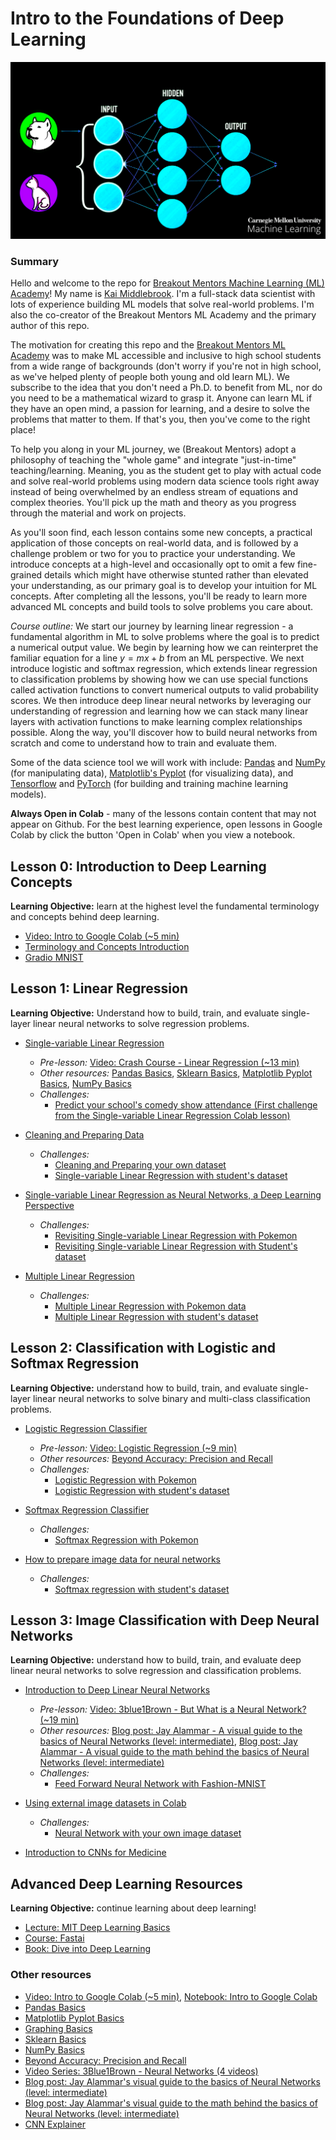 # Intro to the Foundations of Deep Learning

![Cat Dog Deep Learning](./images/cat-dog-ml-gif.gif)

### Summary

Hello and welcome to the repo for [Breakout Mentors Machine Learning (ML) Academy](https://breakoutmentors.com/machine-learning-and-artificial-intelligence-academy/)! My name is [Kai Middlebrook](https://www.linkedin.com/in/kaimiddlebrook/). I'm a full-stack data scientist with lots of experience building ML models that solve real-world problems. I'm also the co-creator of the Breakout Mentors ML Academy and the primary author of this repo.  

The motivation for creating this repo and the [Breakout Mentors ML Academy](https://breakoutmentors.com/machine-learning-and-artificial-intelligence-academy/) was to make ML accessible and inclusive to high school students from a wide range of backgrounds (don't worry if you're not in high school, as we've helped plenty of people both young and old learn ML). We subscribe to the idea that you don't need a Ph.D. to benefit from ML, nor do you need to be a mathematical wizard to grasp it. Anyone can learn ML if they have an open mind, a passion for learning, and a desire to solve the problems that matter to them. If that's you, then you've come to the right place!

To help you along in your ML journey, we (Breakout Mentors) adopt a philosophy of teaching the "whole game" and integrate "just-in-time" teaching/learning. Meaning, you as the student get to play with actual code and solve real-world problems using modern data science tools right away instead of being overwhelmed by an endless stream of equations and complex theories. You'll pick up the math and theory as you progress through the material and work on projects. 

As you'll soon find, each lesson contains some new concepts, a practical application of those concepts on real-world data, and is followed by a challenge problem or two for you to practice your understanding. We introduce concepts at a high-level and occasionally opt to omit a few fine-grained details which might have otherwise stunted rather than elevated your understanding, as our primary goal is to develop your intuition for ML concepts. After completing all the lessons, you'll be ready to learn more advanced ML concepts and build tools to solve problems you care about.  

_Course outline:_
We start our journey by learning linear regression - a fundamental algorithm in ML to solve problems where the goal is to predict a numerical output value. We begin by learning how we can reinterpret the familiar equation for a line $y=mx+b$ from an ML perspective. We next introduce logistic and softmax regression, which extends linear regression to classification problems by showing how we can use special functions called activation functions to convert numerical outputs to valid probability scores. We then introduce deep linear neural networks by leveraging our understanding of regression and learning how we can stack many linear layers with activation functions to make learning complex relationships possible. Along the way, you'll discover how to build neural networks from scratch and come to understand how to train and evaluate them. 

Some of the data science tool we will work with include: [Pandas](./basics/Basics_Pandas.ipynb) and [NumPy](./basics/Basics_NumPy.ipynb) (for manipulating data), [Matplotlib's Pyplot](./basics/Basic_Matplotlib_Pyplot.ipynb) (for visualizing data), and [Tensorflow](https://www.tensorflow.org/) and [PyTorch](https://pytorch.org/) (for building and training machine learning models).

**Always Open in Colab** - many of the lessons contain content that may not appear on Github. For the best learning experience, open lessons in Google Colab by click the button 'Open in Colab' when you view a notebook.

## Lesson 0: Introduction to Deep Learning Concepts

**Learning Objective:** learn at the highest level the fundamental terminology and concepts behind deep learning.

- [Video: Intro to Google Colab (~5 min)](https://www.youtube.com/watch?v=inN8seMm7UI)
- [Terminology and Concepts Introduction](./machine_learning/lesson%200%20-%20machine%20learning/Intro_to_Machine_Learning.ipynb)
- [Gradio MNIST](./machine_learning/lesson%200%20-%20machine%20learning/Gradio_MNIST_Tutorial.ipynb)

## Lesson 1: Linear Regression

**Learning Objective:** Understand how to build, train, and evaluate single-layer linear neural networks to solve regression problems.

- [Single-variable Linear Regression](./machine_learning/lesson%201%20-%20linear%20regression/examples/From_Linear_Regression_to_Deep_Learning.ipynb)

  - _Pre-lesson:_ [Video: Crash Course - Linear Regression (~13 min)](https://www.youtube.com/watch?v=WWqE7YHR4Jc&t=13s)
  - _Other resources:_ [Pandas Basics](./basics/Basics_Pandas.ipynb), [Sklearn Basics](./basics/Basics_Sklearn.ipynb), [Matplotlib Pyplot Basics](./basics/Basic_Matplotlib_Pyplot.ipynb), [NumPy Basics](./basics/Basics_NumPy.ipynb)
  - _Challenges:_
    - [Predict your school's comedy show attendance (First challenge from the Single-variable Linear Regression Colab lesson)](./machine_learning/lesson%201%20-%20linear%20regression/examples/From_Linear_Regression_to_Deep_Learning.ipynb)

- [Cleaning and Preparing Data](./machine_learning/mini_lessons/Cleaning_Data.ipynb)

  - _Challenges:_
    - [Cleaning and Preparing your own dataset](./machine_learning/mini_lessons/cleaning_and_preparing_your_own_dataset.ipynb)
    - [Single-variable Linear Regression with student's dataset](./machine_learning/lesson%201%20-%20linear%20regression/challenges/simple-linear-regression-2.ipynb)

- [Single-variable Linear Regression as Neural Networks, a Deep Learning Perspective](./machine_learning/lesson%201%20-%20linear%20regression/examples/linear-regression-deep-dive.ipynb)

  - _Challenges:_
    - [Revisiting Single-variable Linear Regression with Pokemon](./machine_learning/lesson%201%20-%20linear%20regression/challenges/revisting-simple-linear-regression-pokemon.ipynb)
    - [Revisiting Single-variable Linear Regression with Student's dataset](./machine_learning/lesson%201%20-%20linear%20regression/challenges/simple-linear-regression-2-revisited.ipynb)

- [Multiple Linear Regression](./machine_learning/lesson%201%20-%20linear%20regression/examples/multiple-linear-regression.ipynb)
  - _Challenges:_
    - [Multiple Linear Regression with Pokemon data](./machine_learning/lesson%201%20-%20linear%20regression/challenges/multiple-linear-regression-pokemon.ipynb)
    - [Multiple Linear Regression with student's dataset](./machine_learning/lesson%201%20-%20linear%20regression/challenges/multiple-linear-regression-2.ipynb)

## Lesson 2: Classification with Logistic and Softmax Regression

**Learning Objective:** understand how to build, train, and evaluate single-layer linear neural networks to solve binary and multi-class classification problems.

- [Logistic Regression Classifier](./machine_learning/lesson%202%20-%20logistic%20regression/logistic-regression.ipynb)

  - _Pre-lesson:_ [Video: Logistic Regression (~9 min)](https://www.youtube.com/watch?v=yIYKR4sgzI8)
  - _Other resources:_ [Beyond Accuracy: Precision and Recall](https://towardsdatascience.com/beyond-accuracy-precision-and-recall-3da06bea9f6c)
  - _Challenges:_
    - [Logistic Regression with Pokemon](./machine_learning/lesson%202%20-%20logistic%20regression/challenges/logistic-regression-pokemon.ipynb)
    - [Logistic Regression with student's dataset](./machine_learning/lesson%202%20-%20logistic%20regression/challenges/logistic-regression-2.ipynb)

- [Softmax Regression Classifier](./machine_learning/lesson%202%20-%20logistic%20regression/softmax-regression.ipynb)

  - _Challenges:_
    - [Softmax Regression with Pokemon](./machine_learning/lesson%202%20-%20logistic%20regression/challenges/softmax-regression-pokemon.ipynb)

- [How to prepare image data for neural networks](./machine_learning/mini_lessons/image_data.ipynb)
  - _Challenges:_
    - [Softmax regression with student's dataset](./machine_learning/lesson%202%20-%20logistic%20regression/challenges/softmax-regression-2.ipynb)

## Lesson 3: Image Classification with Deep Neural Networks

**Learning Objective:** understand how to build, train, and evaluate deep linear neural networks to solve regression and classification problems.

- [Introduction to Deep Linear Neural Networks](./machine_learning/lesson%203%20-%20Neural%20Networks/intro-to-neural-networks.ipynb)

  - _Pre-lesson:_ [Video: 3blue1Brown - But What is a Neural Network? (~19 min)](https://www.youtube.com/watch?v=aircAruvnKk)
  - _Other resources:_ [Blog post: Jay Alammar - A visual guide to the basics of Neural Networks (level: intermediate)](http://jalammar.github.io/visual-interactive-guide-basics-neural-networks/), [Blog post: Jay Alammar - A visual guide to the math behind the basics of Neural Networks (level: intermediate)](https://jalammar.github.io/feedforward-neural-networks-visual-interactive/)
  - _Challenges:_
    - [Feed Forward Neural Network with Fashion-MNIST](./machine_learning/lesson%203%20-%20Neural%20Networks/challenges/neural_networks_1.ipynb)

- [Using external image datasets in Colab](./machine_learning/mini_lessons/external-datasets-in-colab.ipynb)
  - _Challenges:_
    - [Neural Network with your own image dataset](./machine_learning/lesson%203%20-%20Neural%20Networks/challenges/neural_networks_own_data.ipynb)

- [Introduction to CNNs for Medicine](./machine_learning/lesson%204%20-%20Convolutional%20Neural%20Networks/Intro_to_CNNs.ipynb)

## Advanced Deep Learning Resources

**Learning Objective:** continue learning about deep learning!

- [Lecture: MIT Deep Learning Basics](https://www.youtube.com/watch?v=O5xeyoRL95U&list=PLrAXtmErZgOeiKm4sgNOknGvNjby9efdf)
- [Course: Fastai](https://course.fast.ai/)
- [Book: Dive into Deep Learning](https://d2l.ai/index.html)

### Other resources

- [Video: Intro to Google Colab (~5 min)](https://www.youtube.com/watch?v=inN8seMm7UI), [Notebook: Intro to Google Colab](https://colab.research.google.com/notebooks/welcome.ipynb#scrollTo=5fCEDCU_qrC0)
- [Pandas Basics](./basics/Basics_Pandas.ipynb)
- [Matplotlib Pyplot Basics](./basics/Basic_Matplotlib_Pyplot.ipynb)
- [Graphing Basics](./basics/Basics_Graphing.ipynb)
- [Sklearn Basics](./basics/Basics_Sklearn.ipynb)
- [NumPy Basics](./basics/Basics_NumPy.ipynb)
- [Beyond Accuracy: Precision and Recall](https://towardsdatascience.com/beyond-accuracy-precision-and-recall-3da06bea9f6c)
- [Video Series: 3Blue1Brown - Neural Networks (4 videos)](https://www.youtube.com/playlist?list=PLZHQObOWTQDNU6R1_67000Dx_ZCJB-3pi)
- [Blog post: Jay Alammar's visual guide to the basics of Neural Networks (level: intermediate)](http://jalammar.github.io/visual-interactive-guide-basics-neural-networks/)
- [Blog post: Jay Alammar's visual guide to the math behind the basics of Neural Networks (level: intermediate)](https://jalammar.github.io/feedforward-neural-networks-visual-interactive/)
- [CNN Explainer](https://poloclub.github.io/cnn-explainer/)
